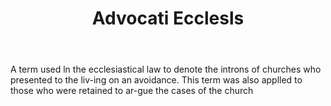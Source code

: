 ---
title: Advocati Ecclesls
permalink: "/definitions/advocati-ecclesls.html"
body: A term used ln the ecclesiastical law to denote the introns of churches who
  presented to the liv-ing on an avoidance. This term was also applled to those who
  were retained to ar-gue the cases of the church
published_at: '2018-07-07'
layout: post
---